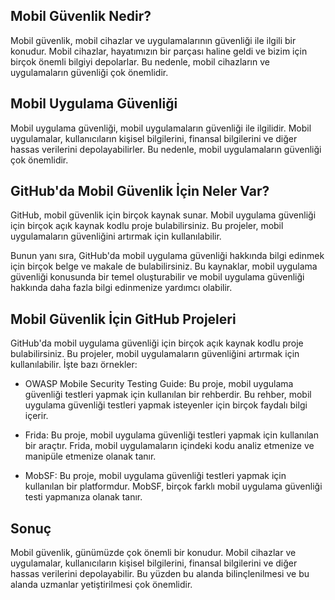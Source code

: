 
## Mobil Güvenlik Nedir?

Mobil güvenlik, mobil cihazlar ve uygulamalarının güvenliği ile ilgili bir konudur. Mobil cihazlar, hayatımızın bir parçası haline geldi ve bizim için birçok önemli bilgiyi depolarlar. Bu nedenle, mobil cihazların ve uygulamaların güvenliği çok önemlidir.

## Mobil Uygulama Güvenliği

Mobil uygulama güvenliği, mobil uygulamaların güvenliği ile ilgilidir. Mobil uygulamalar, kullanıcıların kişisel bilgilerini, finansal bilgilerini ve diğer hassas verilerini depolayabilirler. Bu nedenle, mobil uygulamaların güvenliği çok önemlidir.

## GitHub'da Mobil Güvenlik İçin Neler Var?

GitHub, mobil güvenlik için birçok kaynak sunar. Mobil uygulama güvenliği için birçok açık kaynak kodlu proje bulabilirsiniz. Bu projeler, mobil uygulamaların güvenliğini artırmak için kullanılabilir.

Bunun yanı sıra, GitHub'da mobil uygulama güvenliği hakkında bilgi edinmek için birçok belge ve makale de bulabilirsiniz. Bu kaynaklar, mobil uygulama güvenliği konusunda bir temel oluşturabilir ve mobil uygulama güvenliği hakkında daha fazla bilgi edinmenize yardımcı olabilir.

## Mobil Güvenlik İçin GitHub Projeleri

GitHub'da mobil uygulama güvenliği için birçok açık kaynak kodlu proje bulabilirsiniz. Bu projeler, mobil uygulamaların güvenliğini artırmak için kullanılabilir. İşte bazı örnekler:

- OWASP Mobile Security Testing Guide: Bu proje, mobil uygulama güvenliği testleri yapmak için kullanılan bir rehberdir. Bu rehber, mobil uygulama güvenliği testleri yapmak isteyenler için birçok faydalı bilgi içerir.

- Frida: Bu proje, mobil uygulama güvenliği testleri yapmak için kullanılan bir araçtır. Frida, mobil uygulamaların içindeki kodu analiz etmenize ve manipüle etmenize olanak tanır.

- MobSF: Bu proje, mobil uygulama güvenliği testleri yapmak için kullanılan bir platformdur. MobSF, birçok farklı mobil uygulama güvenliği testi yapmanıza olanak tanır.

## Sonuç

Mobil güvenlik, günümüzde çok önemli bir konudur. Mobil cihazlar ve uygulamalar, kullanıcıların kişisel bilgilerini, finansal bilgilerini ve diğer hassas verilerini depolayabilir. Bu yüzden bu alanda bilinçlenilmesi ve bu alanda uzmanlar yetiştirilmesi çok önemlidir.
